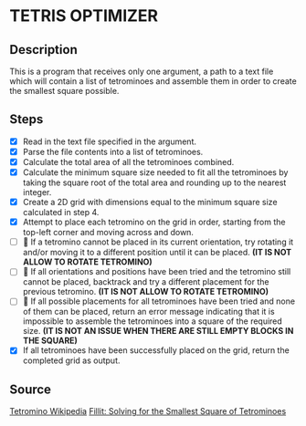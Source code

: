 #   TETRIS OPTIMIZER

##  Description
This is a program that receives only one argument, a path to a text file which will contain a list of tetrominoes and assemble them in order to create the smallest square possible.

##  Steps
+   [x] Read in the text file specified in the argument.
+   [x] Parse the file contents into a list of tetrominoes.
+   [x] Calculate the total area of all the tetrominoes combined.
+   [x] Calculate the minimum square size needed to fit all the tetrominoes by taking the square root of the total area and rounding up to the nearest integer.
+   [x] Create a 2D grid with dimensions equal to the minimum square size calculated in step 4.
+   [x] Attempt to place each tetromino on the grid in order, starting from the top-left corner and moving across and down.
+   [ ] 🚩 If a tetromino cannot be placed in its current orientation, try rotating it and/or moving it to a different position until it can be placed. **(IT IS NOT ALLOW TO ROTATE TETROMINO)**
+   [ ] 🚩 If all orientations and positions have been tried and the tetromino still cannot be placed, backtrack and try a different placement for the previous tetromino. **(IT IS NOT ALLOW TO ROTATE TETROMINO)**
+   [ ] 🚩 If all possible placements for all tetrominoes have been tried and none of them can be placed, return an error message indicating that it is impossible to assemble the tetrominoes into a square of the required size. **(IT IS NOT AN ISSUE WHEN THERE ARE STILL EMPTY BLOCKS IN THE SQUARE)**
+   [x] If all tetrominoes have been successfully placed on the grid, return the completed grid as output.

##  Source 
[Tetromino Wikipedia](https://en.wikipedia.org/wiki/Tetromino)
[Fillit: Solving for the Smallest Square of Tetrominoes](https://www.bing.com/ck/a?!&&p=2703119851278429JmltdHM9MTY3ODQwNjQwMCZpZ3VpZD0zOGQyYjVkZC01YTc0LTZiODUtMDExZS1hNDdjNWIzOTZhZTUmaW5zaWQ9NTE4NQ&ptn=3&hsh=3&fclid=38d2b5dd-5a74-6b85-011e-a47c5b396ae5&psq=fill+tetromino+to+a+min+square&u=a1aHR0cHM6Ly9tZWRpdW0uY29tL0BiZXRobmVubmlnZXIvZmlsbGl0LXNvbHZpbmctZm9yLXRoZS1zbWFsbGVzdC1zcXVhcmUtb2YtdGV0cm9taW5vcy1jNjMxNjAwNGY5MDk&ntb=1)